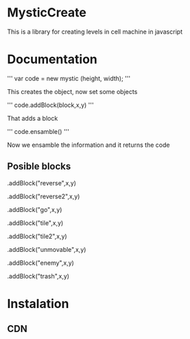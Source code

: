 # MysticCreate
This is a library for creating levels in cell machine in javascript
# Documentation
'''
var code = new mystic (height, width);
'''

This creates the object, now set some objects

'''
code.addBlock(block,x,y)
'''

That adds a block

'''
code.ensamble()
'''

Now we ensamble the information and it returns the code

## Posible blocks 

.addBlock("reverse",x,y)

.addBlock("reverse2",x,y)

.addBlock("go",x,y)

.addBlock("tile",x,y)

.addBlock("tile2",x,y)

.addBlock("unmovable",x,y)

.addBlock("enemy",x,y)

.addBlock("trash",x,y)

# Instalation
## CDN
<script src="https://raw.githubusercontent.com/Xpelo/MysticCreate/main/mystic.js"></script>
